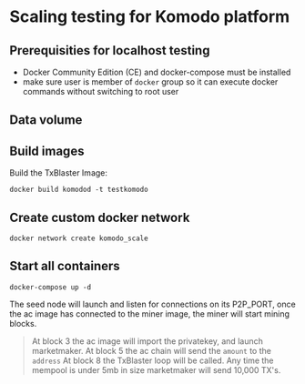 # Scaling testing for Komodo platform

## Prerequisities for localhost testing
- Docker Community Edition (CE) and docker-compose must be installed
- make sure user is member of `docker` group so it can execute docker commands without switching to root user

## Data volume


## Build images
Build the TxBlaster Image:
```
docker build komodod -t testkomodo
```

## Create custom docker network
```
docker network create komodo_scale
```

## Start all containers
```
docker-compose up -d
```

The seed node will launch and listen for connections on its P2P_PORT, once the ac image has connected to the miner image, the miner will start mining blocks.
> At block 3 the ac image will import the privatekey, and launch marketmaker. 
> At block 5 the ac chain will send the `amount` to the `address` 
> At block 8 the TxBlaster loop will be called. Any time the mempool is under 5mb in size marketmaker will send 10,000 TX's.


